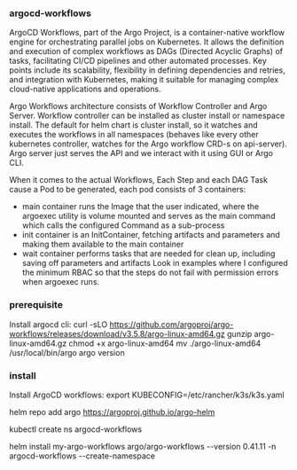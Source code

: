 ### argocd-workflows
ArgoCD Workflows, part of the Argo Project, is a container-native workflow engine for orchestrating parallel jobs on Kubernetes. It allows the definition and execution of complex workflows as DAGs (Directed Acyclic Graphs) of tasks, facilitating CI/CD pipelines and other automated processes. Key points include its scalability, flexibility in defining dependencies and retries, and integration with Kubernetes, making it suitable for managing complex cloud-native applications and operations.

Argo Workflows architecture consists of Workflow Controller and Argo Server. Workflow controller can be installed as cluster install or namespace install. The default for helm chart is cluster install, so it watches and executes the workflows in all namespaces (behaves like every other kubernetes controller, watches for the Argo workflow CRD-s on api-server). Argo server just serves the API and we interact with it using GUI or Argo CLI.

When it comes to the actual Workflows, Each Step and each DAG Task cause a Pod to be generated, each pod consists of 3 containers:
- main container runs the Image that the user indicated, where the argoexec utility is volume mounted and serves as the main command which calls the configured Command as a sub-process
- init container is an InitContainer, fetching artifacts and parameters and making them available to the main container
- wait container performs tasks that are needed for clean up, including saving off parameters and artifacts
Look in examples where I configured the minimum RBAC so that the steps do not fail with permission errors when argoexec runs.

### prerequisite
Install argocd cli:
curl -sLO https://github.com/argoproj/argo-workflows/releases/download/v3.5.8/argo-linux-amd64.gz
gunzip argo-linux-amd64.gz
chmod +x argo-linux-amd64
mv ./argo-linux-amd64 /usr/local/bin/argo
argo version

### install
Install ArgoCD workflows:
export KUBECONFIG=/etc/rancher/k3s/k3s.yaml

helm repo add argo https://argoproj.github.io/argo-helm

kubectl create ns argocd-workflows

helm install my-argo-workflows argo/argo-workflows --version 0.41.11 -n argocd-workflows --create-namespace
